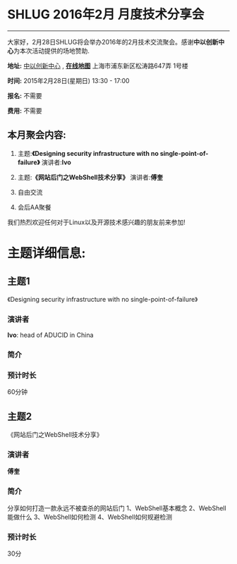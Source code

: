 # SHLUG 2016年2月 月度技术分享会
--------------------------------------------------------------------------------
大家好，2月28日SHLUG将会举办2016年的2月技术交流聚会。感谢**中以创新中心**为本次活动提供的场地赞助.

**地址:** [中以创新中心]() , [**在线地图**](http://f.amap.com/0C015ka) 上海市浦东新区松涛路647弄 1号楼

**时间:** 2015年2月28日(星期日) 13:30 - 17:00

**报名:** 不需要

**费用:** 不需要

本月聚会内容:
---------------
1. 主题:**《Designing security infrastructure with no single-point-of-failure》** 演讲者:**Ivo**

2. 主题:**《网站后门之WebShell技术分享》** 演讲者:**傅奎**

3. 自由交流

4. 会后AA聚餐

我们热烈欢迎任何对于Linux以及开源技术感兴趣的朋友前来参加!

# 主题详细信息:


## 主题1
《Designing security infrastructure with no single-point-of-failure》

### 演讲者
**Ivo**: head of ADUCID in China

### 简介

### 预计时长
60分钟

## 主题2
《网站后门之WebShell技术分享》

### 演讲者
**傅奎**

### 简介
分享如何打造一款永远不被查杀的网站后门
1、WebShell基本概念
2、WebShell能做什么
3、WebShell如何检测
4、WebShell如何规避检测

### 预计时长
30分

